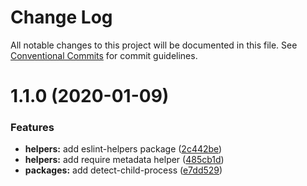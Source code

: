 # Change Log

All notable changes to this project will be documented in this file.
See [Conventional Commits](https://conventionalcommits.org) for commit guidelines.

# 1.1.0 (2020-01-09)


### Features

* **helpers:** add eslint-helpers package ([2c442be](https://github.com/lirantal/eslint-plugin-security/commit/2c442be09145ea8df61372929881c11ba469f6d4))
* **helpers:** add require metadata helper ([485cb1d](https://github.com/lirantal/eslint-plugin-security/commit/485cb1d16d61c69b8c5d68f2daa28c76d6e0e5a0))
* **packages:** add detect-child-process ([e7dd529](https://github.com/lirantal/eslint-plugin-security/commit/e7dd52935ed19c8ba956fabbd03067f9160dafb7))

